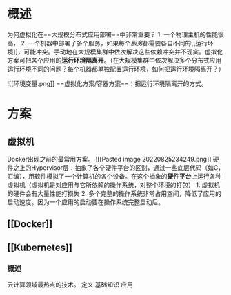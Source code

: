 # 概述
为何虚拟化在==大规模分布式应用部署==中非常重要？
	1. 一个物理主机的性能很高，
	2. 一个机器中部署了多个服务，如果每个*服务*都需要各自不同的[[运行环境]]，可能冲突。手动地在大规模集群中依次解决这些依赖冲突并不现实。虚拟化方案可把各个应用的**运行环境隔离开**。（在大规模集群中依次解决多个分布式应用运行环境不同的问题？每个机器都单独配置运行环境，如何把运行环境隔离开？）

![[环境变量.png]]
==虚拟化方案/容器方案==：把运行环境隔离开的方式。
# 方案
## 虚拟机
Docker出现之前的最常用方案。
![[Pasted image 20220825234249.png]]
硬件之上的Hypervisor层：抽象了各个硬件平台的区别，通过一些底层代码（如C，汇编），用软件模拟了一个计算机的各个设备。在这个抽象的**硬件平台**上运行各种虚拟机（虚拟机是对应用与它所依赖的操作系统，对整个环境的打包）
	1. 虚拟机的硬件会有大量性能打损失
	2. 多个完整的操作系统非常占用空间，降低了应用的启动速度。因为一个应用的启动要在操作系统完整启动后。
## [[Docker]]
## [[Kubernetes]]
### 概述
云计算领域最热点的技术。
定义
基础知识
应用
